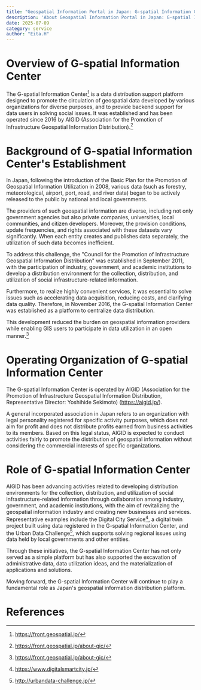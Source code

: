 ```yaml
---
title: "Geospatial Information Portal in Japan: G-spatial Information Center"
description: 'About Geospatial Information Portal in Japan: G-spatial Information Center'
date: 2025-07-09
category: service
author: "Eita.H"
---
```


# Overview of G-spatial Information Center
The G-spatial Information Center[^1] is a data distribution support platform designed to promote the circulation of geospatial data developed by various organizations for diverse purposes, and to provide backend support for data users in solving social issues. It was established and has been operated since 2016 by AIGID (Association for the Promotion of Infrastructure Geospatial Information Distribution).[^2]

# Background of G-spatial Information Center's Establishment
In Japan, following the introduction of the Basic Plan for the Promotion of Geospatial Information Utilization in 2008, various data (such as forestry, meteorological, airport, port, road, and river data) began to be actively released to the public by national and local governments.

The providers of such geospatial information are diverse, including not only government agencies but also private companies, universities, local communities, and citizen developers. Moreover, the provision conditions, update frequencies, and rights associated with these datasets vary significantly. When each entity creates and publishes data separately, the utilization of such data becomes inefficient.

To address this challenge, the "Council for the Promotion of Infrastructure Geospatial Information Distribution" was established in September 2011, with the participation of industry, government, and academic institutions to develop a distribution environment for the collection, distribution, and utilization of social infrastructure-related information.

Furthermore, to realize highly convenient services, it was essential to solve issues such as accelerating data acquisition, reducing costs, and clarifying data quality. Therefore, in November 2016, the G-spatial Information Center was established as a platform to centralize data distribution.

This development reduced the burden on geospatial information providers while enabling GIS users to participate in data utilization in an open manner.[^2]

# Operating Organization of G-spatial Information Center
The G-spatial Information Center is operated by AIGID (Association for the Promotion of Infrastructure Geospatial Information Distribution, Representative Director: Yoshihide Sekimoto) (https://aigid.jp/).

A general incorporated association in Japan refers to an organization with legal personality registered for specific activity purposes, which does not aim for profit and does not distribute profits earned from business activities to its members. Based on this legal status, AIGID is expected to conduct activities fairly to promote the distribution of geospatial information without considering the commercial interests of specific organizations.

# Role of G-spatial Information Center
AIGID has been advancing activities related to developing distribution environments for the collection, distribution, and utilization of social infrastructure-related information through collaboration among industry, government, and academic institutions, with the aim of revitalizing the geospatial information industry and creating new businesses and services. Representative examples include the Digital City Service[^3], a digital twin project built using data registered in the G-spatial Information Center, and the Urban Data Challenge[^4], which supports solving regional issues using data held by local governments and other entities.

Through these initiatives, the G-spatial Information Center has not only served as a simple platform but has also supported the excavation of administrative data, data utilization ideas, and the materialization of applications and solutions.

Moving forward, the G-spatial Information Center will continue to play a fundamental role as Japan's geospatial information distribution platform.

# References
[^1]: https://front.geospatial.jp/
[^2]: https://front.geospatial.jp/about-gic/
[^3]: https://www.digitalsmartcity.jp/
[^4]: http://urbandata-challenge.jp/

